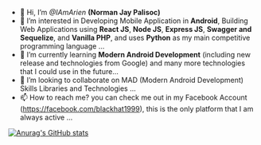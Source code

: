 - 👋 Hi, I’m <i>@IAmArien</i> <b>(Norman Jay Palisoc)</b>
- 👀 I’m interested in Developing Mobile Application in <b>Android</b>, Building Web Applications using <b>React JS</b>, <b>Node JS</b>, <b>Express JS</b>, <b>Swagger and Sequelize</b>, and <b>Vanilla PHP</b>, and uses <b>Python</b> as my main competitive programming language ...
- 🌱 I’m currently learning <b>Modern Android Development</b> (including new release and technologies from Google) and many more technologies that I could use in the future...
- 💞️ I’m looking to collaborate on MAD (Modern Android Development) Skills Libraries and Technologies ...
- 📫 How to reach me? you can check me out in my Facebook Account (https://facebook.com/blackhat1999), this is the only platform that I am always active ...

[![Anurag's GitHub stats](https://github-readme-stats.vercel.app/api?username=IAmArien&theme=radical)](https://github.com/anuraghazra/github-readme-stats)

<!---
IAmArien/IAmArien is a ✨ special ✨ repository because its `README.md` (this file) appears on your GitHub profile.
You can click the Preview link to take a look at your changes.
--->
